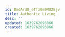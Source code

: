 ```yaml
---
id: DmdArdU_eTfz0m9MU2Ejv
title: Authentic Living
desc: ''
updated: 1639762693866
created: 1639762693866
---
```


